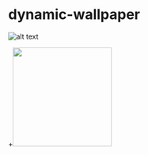 # dynamic-wallpaper

![alt text](https://kylewhirl.com/dynamic-wallpaper/instructions.GIF "Logo Title Text 1")

+<img src="/instructions.GIF?raw=true" width="200px">
